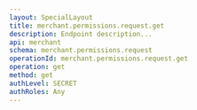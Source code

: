 ```yaml
---
layout: SpecialLayout
title: merchant.permissions.request.get
description: Endpoint description...
api: merchant
schema: merchant.permissions.request
operationId: merchant.permissions.request.get
operation: get
method: get
authLevel: SECRET
authRoles: Any
---
```

